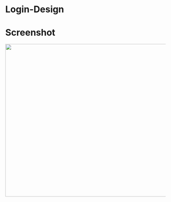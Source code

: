 # Login-Design
# Screenshot
<p align="center">
 <img src="https://user-images.githubusercontent.com/112925756/188705623-2bf453b7-d14a-42d2-ba8e-c3c71689b0a4.jpg" width="550" height="480" />
 

